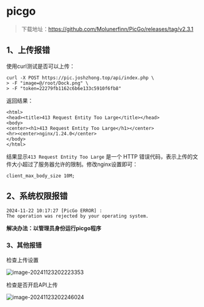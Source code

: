 

# picgo

> 下载地址：https://github.com/Molunerfinn/PicGo/releases/tag/v2.3.1

## 1、上传报错

使用curl测试是否可以上传：

```
curl -X POST https://pic.joshzhong.top/api/index.php \
> -F "image=@/root/Dock.png" \
> -F "token=22279fb1162c6b6e133c5910f6fb8"
```

返回结果：

```
<html>
<head><title>413 Request Entity Too Large</title></head>
<body>
<center><h1>413 Request Entity Too Large</h1></center>
<hr><center>nginx/1.24.0</center>
</body>
</html>
```

结果显示`413 Request Entity Too Large` 是一个 HTTP 错误代码，表示上传的文件大小超过了服务器允许的限制。修改nginx设置即可：

```
client_max_body_size 10M;
```

## 2、系统权限报错

```
2024-11-22 10:17:27 [PicGo ERROR] :
The operation was rejected by your operating system. 
```

**解决办法：以管理员身份运行picgo程序**



### 3、其他报错

检查上传设置

![image-20241123202223353](https://pic.joshzhong.top/i/2024/11/23/xfziag-0.png)

检查是否开启API上传

![image-20241123202246024](https://pic.joshzhong.top/i/2024/11/23/xg4f18-0.png)

